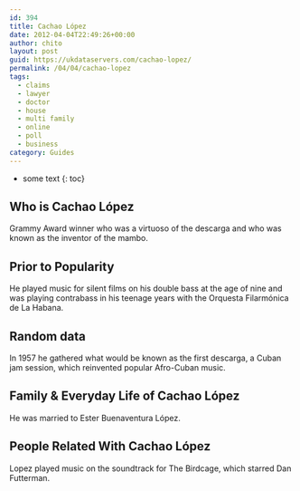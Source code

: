 ```yaml
---
id: 394
title: Cachao López
date: 2012-04-04T22:49:26+00:00
author: chito
layout: post
guid: https://ukdataservers.com/cachao-lopez/
permalink: /04/04/cachao-lopez
tags:
  - claims
  - lawyer
  - doctor
  - house
  - multi family
  - online
  - poll
  - business
category: Guides
---
```


* some text
{: toc}


## Who is  Cachao López
                  
                  
                  
Grammy Award winner who was a virtuoso of the descarga and who was known as the inventor of the mambo.
                  
                
                
                
## Prior to Popularity 
                  
                  
                  
He played music for silent films on his double bass at the age of nine and was playing contrabass in his teenage years with the Orquesta Filarmónica de La Habana.
                  
                
                
                
## Random data 
                  
                  
                  
In 1957 he gathered what would be known as the first descarga, a Cuban jam session, which reinvented popular Afro-Cuban music.
                  
                
                
                
## Family & Everyday Life of Cachao López
                  
                  
                  
He was married to Ester Buenaventura López.
                  
                
                
                
## People Related With  Cachao López
                  
                  
                  
Lopez played music on the soundtrack for The Birdcage, which starred Dan Futterman.
                  
                
              
            
          
          
          
    
    
  
